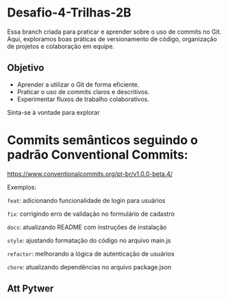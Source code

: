 # Desafio-4-Trilhas-2B

Essa branch criada para praticar e aprender sobre o uso de commits no Git. Aqui, exploramos boas práticas de versionamento de código, organização de projetos e colaboração em equipe.

## Objetivo

- Aprender a utilizar o Git de forma eficiente.
- Praticar o uso de commits claros e descritivos.
- Experimentar fluxos de trabalho colaborativos.

Sinta-se à vontade para explorar

# Commits semânticos seguindo o padrão Conventional Commits:

https://www.conventionalcommits.org/pt-br/v1.0.0-beta.4/

Exemplos:

`feat`: adicionando funcionalidade de login para usuários

`fix`: corrigindo erro de validação no formulário de cadastro

`docs`: atualizando README com instruções de instalação

`style`: ajustando formatação do código no arquivo main.js

`refactor`: melhorando a lógica de autenticação de usuários

`chore`: atualizando dependências no arquivo package.json

## Att Pytwer
